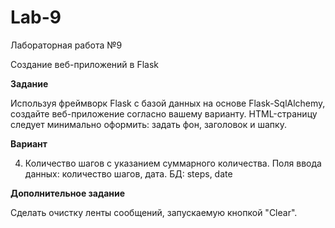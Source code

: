 # Lab-9
Лабораторная работа №9

Создание веб-приложений в Flask

**Задание**

Используя фреймворк Flask с базой данных на основе Flask-SqlAlchemy, создайте веб-приложение согласно вашему варианту.
HTML-страницу следует минимально оформить: задать фон, заголовок и шапку.

**Вариант**

4. Количество шагов с указанием суммарного количества. Поля ввода данных: количество шагов, дата. БД: steps, date  


**Дополнительное задание**

Сделать очистку ленты сообщений, запускаемую кнопкой "Clear".

